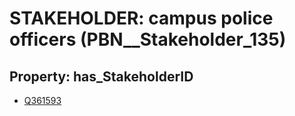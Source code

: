 # STAKEHOLDER: __campus police officers__ (PBN__Stakeholder_135)

## Property: has_StakeholderID

* [Q361593](Q361593)

